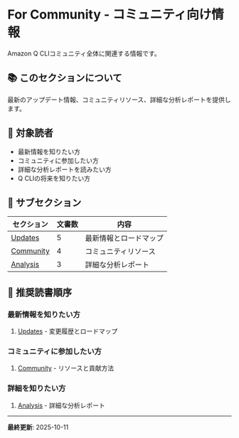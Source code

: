 # For Community - コミュニティ向け情報

Amazon Q CLIコミュニティ全体に関連する情報です。

## 📚 このセクションについて

最新のアップデート情報、コミュニティリソース、詳細な分析レポートを提供します。

## 🎯 対象読者

- 最新情報を知りたい方
- コミュニティに参加したい方
- 詳細な分析レポートを読みたい方
- Q CLIの将来を知りたい方

## 📖 サブセクション

| セクション | 文書数 | 内容 |
|-----------|--------|------|
| [Updates](01_updates/) | 5 | 最新情報とロードマップ |
| [Community](02_community/) | 4 | コミュニティリソース |
| [Analysis](03_analysis/) | 3 | 詳細な分析レポート |

## 🚀 推奨読書順序

### 最新情報を知りたい方
1. [Updates](01_updates/) - 変更履歴とロードマップ

### コミュニティに参加したい方
1. [Community](02_community/) - リソースと貢献方法

### 詳細を知りたい方
1. [Analysis](03_analysis/) - 詳細な分析レポート

---

**最終更新**: 2025-10-11
